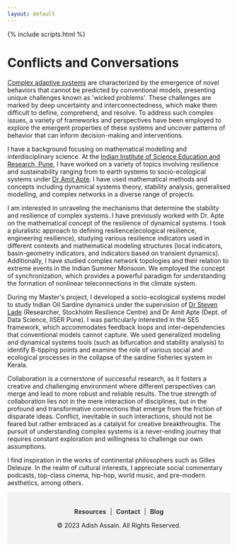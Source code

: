 ```yaml
---
layout: default
---
```


{% include scripts.html %}




# Conflicts and Conversations

[Complex adaptive systems](https://www.youtube.com/watch?v=BfnY9gn6ktk) are characterized by the emergence of novel behaviors that cannot be predicted by conventional models, presenting unique challenges known as 'wicked problems'. These challenges are marked by deep uncertainty and interconnectedness, which make them difficult to define, comprehend, and resolve.  To address such complex issues, a variety of frameworks and perspectives have been employed to explore the emergent properties of these systems and uncover patterns of behavior that can inform decision-making and interventions.

I have a background focusing on mathematical modelling and interdisciplinary science. At the [Indian Institute of Science Education and Research, Pune](https://www.iiserpune.ac.in/), I have worked on a variety of topics involving resilience and sustainability ranging from to earth systems to socio-ecological systems under [Dr Amit Apte](https://icts.res.in/people/amit-apte).  I have used mathematical methods and concepts including dynamical systems theory, stability analysis, generalised modelling, and complex networks  in a diverse range of projects. 


I am interested in unraveling the mechanisms that determine the stability and resilience of complex systems. I have previously worked with Dr. Apte on the mathematical concept of the resilience of dynamical systems. I took a pluralistic approach to defining resilience(ecological resilience, engineering resilience), studying various resilience indicators used in different contexts and mathematical modeling structures (local indicators, basin-geometry indicators, and indicators based on transient dynamics). Additionally, I have studied complex network topologies and their relation to extreme events in the Indian Summer Monsoon. We employed the concept of synchronization, which provides a powerful paradigm for understanding the formation of nonlinear teleconnections in the climate system.

During my Master's project, I developed a socio-ecological systems model to study Indian Oil Sardine dynamics under the supervision of [Dr Steven Lade](https://www.stockholmresilience.org/meet-our-team/staff/2012-11-14-lade.html) (Researcher, Stockholm Resilience Centre) and Dr Amit Apte (Dept. of Data Science, IISER Pune). I was particularly interested in the SES framework, which accommodates feedback loops and inter-dependencies that conventional models cannot capture. We used generalized modeling and dynamical systems tools (such as bifurcation and stability analysis) to identify B-tipping points and examine the role of various social and ecological processes in the collapse of the sardine fisheries system in Kerala.


Collaboration is a cornerstone of successful research, as it fosters a creative and challenging environment where different perspectives can merge and lead to more robust and reliable results. The true strength of collaboration lies not in the mere interaction of disciplines, but in the profound and transformative connections that emerge from the friction of disparate ideas. Conflict, inevitable in such interactions, should not be feared but rather embraced as a catalyst for creative breakthroughs. The pursuit of understanding complex systems is a never-ending journey that requires constant exploration and willingness to challenge our own assumptions.


I find inspiration in the works of continental philosophers such as Gilles Deleuze. In the realm of cultural interests, I appreciate social commentary podcasts, top-class cinema, hip-hop, world music, and pre-modern aesthetics, among others.



<div style="background-color:#f2f2f2; padding: 20px; text-align: center;">
    <p>
        <a href="{{ '/resources.html' | relative_url }}" style="color: #333; text-decoration: none; font-weight: bold; padding: 5px; border-radius: 5px; transition: background-color 0.2s ease;">Resources</a>
        <span style="color: #333;"> | </span>
        <a href="{{ '/contact.html' | relative_url }}" style="color: #333; text-decoration: none; font-weight: bold; padding: 5px; border-radius: 5px; transition: background-color 0.2s ease;">Contact</a>
        <span style="color: #333;"> | </span>
        <a href="{{ '/blog.html' | relative_url }}" style="color: #333; text-decoration: none; font-weight: bold; padding: 5px; border-radius: 5px; transition: background-color 0.2s ease;">Blog</a>
    </p>
    <p style="font-size: 14px;">&copy; 2023 Adish Assain. All Rights Reserved.</p>
</div>




